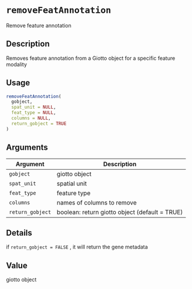 # `removeFeatAnnotation`

Remove feature annotation


## Description

Removes feature annotation from a Giotto object for a specific feature modality


## Usage

```r
removeFeatAnnotation(
  gobject,
  spat_unit = NULL,
  feat_type = NULL,
  columns = NULL,
  return_gobject = TRUE
)
```


## Arguments

Argument      |Description
------------- |----------------
`gobject`     |     giotto object
`spat_unit`     |     spatial unit
`feat_type`     |     feature type
`columns`     |     names of columns to remove
`return_gobject`     |     boolean: return giotto object (default = TRUE)


## Details

if `return_gobject = FALSE` , it will return the gene metadata


## Value

giotto object


